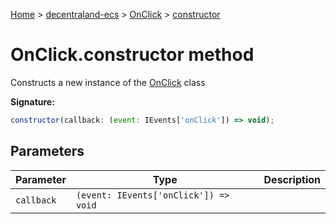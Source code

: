 [Home](./index) &gt; [decentraland-ecs](./decentraland-ecs.md) &gt; [OnClick](./decentraland-ecs.onclick.md) &gt; [constructor](./decentraland-ecs.onclick.constructor.md)

# OnClick.constructor method

Constructs a new instance of the [OnClick](./decentraland-ecs.onclick.md) class

**Signature:**
```javascript
constructor(callback: (event: IEvents['onClick']) => void);
```

## Parameters

|  Parameter | Type | Description |
|  --- | --- | --- |
|  `callback` | `(event: IEvents['onClick']) => void` |  |

